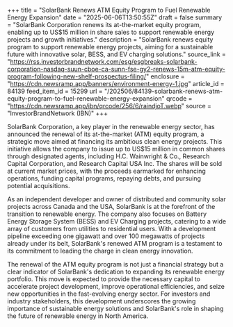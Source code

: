 +++
title = "SolarBank Renews ATM Equity Program to Fuel Renewable Energy Expansion"
date = "2025-06-06T13:50:55Z"
draft = false
summary = "SolarBank Corporation renews its at-the-market equity program, enabling up to US$15 million in share sales to support renewable energy projects and growth initiatives."
description = "SolarBank renews equity program to support renewable energy projects, aiming for a sustainable future with innovative solar, BESS, and EV charging solutions."
source_link = "https://rss.investorbrandnetwork.com/esg/esgbreaks-solarbank-corporation-nasdaq-suun-cboe-ca-sunn-fse-gy2-renews-15m-atm-equity-program-following-new-shelf-prospectus-filing/"
enclosure = "https://cdn.newsramp.app/banners/environment-energy-1.jpg"
article_id = 84139
feed_item_id = 15299
url = "/202506/84139-solarbank-renews-atm-equity-program-to-fuel-renewable-energy-expansion"
qrcode = "https://cdn.newsramp.app/ibn/qrcode/256/6/raindjoT.webp"
source = "InvestorBrandNetwork (IBN)"
+++

<p>SolarBank Corporation, a key player in the renewable energy sector, has announced the renewal of its at-the-market (ATM) equity program, a strategic move aimed at financing its ambitious clean energy projects. This initiative allows the company to issue up to US$15 million in common shares through designated agents, including H.C. Wainwright & Co., Research Capital Corporation, and Research Capital USA Inc. The shares will be sold at current market prices, with the proceeds earmarked for enhancing operations, funding capital programs, repaying debts, and pursuing potential acquisitions.</p><p>As an independent developer and owner of distributed and community solar projects across Canada and the USA, SolarBank is at the forefront of the transition to renewable energy. The company also focuses on Battery Energy Storage System (BESS) and EV Charging projects, catering to a wide array of customers from utilities to residential users. With a development pipeline exceeding one gigawatt and over 100 megawatts of projects already under its belt, SolarBank's renewed ATM program is a testament to its commitment to leading the charge in clean energy innovation.</p><p>The renewal of the ATM equity program is not just a financial strategy but a clear indicator of SolarBank's dedication to expanding its renewable energy portfolio. This move is expected to provide the necessary capital to accelerate project development, improve operational efficiencies, and seize new opportunities in the fast-evolving energy sector. For investors and industry stakeholders, this development underscores the growing importance of sustainable energy solutions and SolarBank's role in shaping the future of renewable energy in North America.</p>
